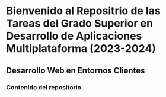 # Bienvenido al Repositrio de las Tareas del Grado Superior en Desarrollo de Aplicaciones Multiplataforma (2023-2024)
## Desarrollo Web en Entornos Clientes
### Contenido del repositorio
